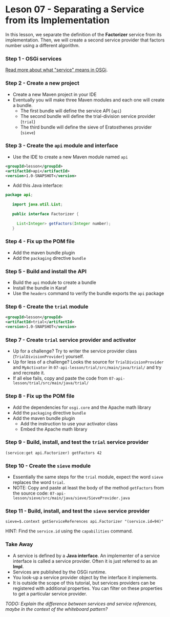 # Leson 07 - Separating a Service from its Implementation
In this lesson, we separate the definition of the **Factorizer** service from its implementation.
Then, we will create a second service provider that factors number using a different algorithm.

### Step 1 - OSGi services
[Read more about what "service" means in OSGi](service-and-interface.md).

### Step 2 - Create a new project
* Create a new Maven project in your IDE
* Eventually you will make three Maven modules and each one will create a bundle.
  * The first bundle will define the service API (`api`)
  * The second bundle will define the trial-division service provider (`trial`)
  * The third bundle will define the  sieve of Eratosthenes provider (`sieve`)

### Step 3 - Create the `api` module and interface
 * Use the IDE to create a new Maven module named `api`
 
 ```xml
<groupId>lesson</groupId>
<artifactId>api</artifactId>
<version>1.0-SNAPSHOT</version>
```
 
* Add this Java interface:
 
 ```java
 package api;
    
    import java.util.List;
    
    public interface Factorizer {
    
      List<Integer> getFactors(Integer number);
    }
 ```
 
 ### Step 4 - Fix up the POM file
 * Add the maven bundle plugin
 * Add the `packaging` directive `bundle`
 
 ### Step 5 - Build and install the API
 * Build the `api` module to create a bundle
 * Install the bundle in Karaf
 * Use the `headers` command to verify the bundle exports the `api` package
 
 ### Step 6 - Create the `trial` module
 ```xml
<groupId>lesson</groupId>
<artifactId>trial</artifactId>
<version>1.0-SNAPSHOT</version>
```

### Step 7 - Create `trial` service provider and activator
 * Up for a challenge? Try to writer the service provider class (`TrialDivisionProvider`) 
 yourself. 
 * Up for less of a challenge? Looks the source for `TrialDivisionProvider` and
 `MyActivator` in `07-api-lesson/trial/src/main/java/trial/` and try and recreate it.
 * If all else fails, copy and paste the code from `07-api-lesson/trial/src/main/java/trial/`

### Step 8 - Fix up the POM file
 * Add the dependencies for `osgi.core` and the Apache math library
 * Add the `packaging` directive `bundle` 
 * Add the maven bundle plugin
   * Add the instruction to use your activator class
   * Embed the Apache math library
      
### Step 9 - Build, install, and test the `trial` service provider
`(service:get api.Factorizer) getFactors 42`

### Step 10 - Create the `sieve` module
* Essentially the same steps for the `trial` module, expect the word `sieve` replaces
the word `trial`. 
* NOTE: Copy and paste at least the body of the method `getFactors` from the source code:
`07-api-lesson/sieve/src/main/java/sieve/SieveProvider.java`

### Step 11 - Build, install, and test the `sieve` service provider
`sieve=$.context getServiceReferences api.Factorizer "(service.id=94)"`

HINT: Find the `service.id` using the `capabilities` command.


### Take Away
- A service is defined by a **Java interface**. An implementer of a service interface is called a 
service provider. Often it is just referred to as an **Impl**.
- Services are published by the OSGi runtime. 
- You look-up a service provider object by the interface it implements.
- It is outside the scope of this tutorial, but services providers can be registered with 
additional properties. You can filter on these properties to get a particular service provider.

*TODO: Explain the difference between services and service references, maybe in the context of the 
whiteboard pattern?*

